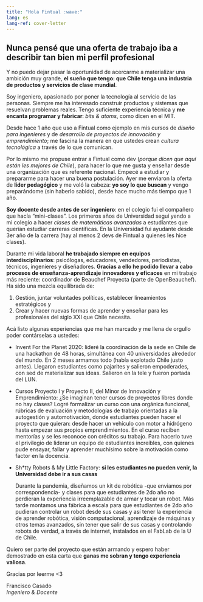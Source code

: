 ```yaml
---
title: "Hola Fintual :wave:"
lang: es
lang-ref: cover-letter
---
```

## Nunca pensé que una oferta de trabajo iba a describir tan bien mi perfil profesional
Y no puedo dejar pasar la oportunidad de acercarme a materializar una ambición muy grande, **el sueño que tengo: que Chile tenga una industria de productos y servicios de clase mundial**. 

Soy ingeniero, apasionado por poner la tecnología al servicio de las personas. Siempre me ha interesado construir productos y sistemas que resuelvan problemas reales. Tengo suficiente experiencia técnica y **me encanta programar y fabricar**: *bits & atoms*, como dicen en el MIT.

Desde hace 1 año que uso a Fintual como ejemplo en mis cursos de *diseño para ingenieres* y de *desarrollo de proyectos de innovación y emprendimiento*; me fascina la manera en que ustedes crean *cultura tecnológica* a través de lo que comunican.

Por lo mismo me propuse entrar a Fintual como dev (*porque dicen que aquí están les mejores de Chile*), para hacer lo que me gusta y enseñar desde una organización que es referente nacional. Empecé a estudiar y prepararme para hacer una buena postulación. Ayer me enviaron la oferta de **líder pedagógico** y me voló la cabeza: **yo soy lo que buscan** y vengo preparándome (sin haberlo sabido), desde hace mucho más tiempo que 1 año. 

**Soy docente desde antes de ser ingeniero**: en el colegio fui el compañero que hacía “mini-clases”. Los primeros años de Universidad seguí yendo a mi colegio a hacer *clases de matemáticas avanzadas* a estudiantes que querían estudiar carreras científicas. En la Universidad fui ayudante desde 3er año de la carrera (hay al menos 2 devs de Fintual a quienes les hice clases).

Durante mi vida laboral **he trabajado siempre en equipos interdisciplinarios**: psicólogas, educadores, vendedores, periodistas, técnicos, ingenieres y diseñadores. **Gracias a ello he podido llevar a cabo procesos de enseñanza-aprendizaje innovadores y eficaces** en mi trabajo más reciente: coordinador de Beauchef Proyecta (parte de OpenBeauchef). Ha sido una mezcla equilibrada de:

1. Gestión, juntar voluntades políticas, establecer lineamientos estratégicos y 
2. Crear y hacer nuevas formas de aprender y enseñar para les profesionales del siglo XXI que Chile necesita. 

Acá listo algunas experiencias que me han marcado y me llena de orgullo poder contárselas a ustedes:

- Invent For the Planet 2020: lideré la coordinación de la sede en Chile de una hackathon de 48 horas, simultánea con 40 universidades alrededor del mundo. En 2 meses armamos todo (había explotado Chile justo antes). Llegaron estudiantes como pajarites y salieron empoderades, con sed de materializar sus ideas. Salieron en la tele y fueron portada del LUN.

- Cursos Proyecto I y Proyecto II, del Minor de Innovación y Emprendimiento: ¿Se imaginan tener cursos de proyectos libres donde no hay clases? Logré formalizar un curso con una orgánica funcional, rúbricas de evaluación y metodologías de trabajo orientadas a la autogestión y automotivación, donde estudiantes pueden hacer el proyecto que quieran: desde hacer un vehículo con motor a hidrógeno hasta empezar sus propios emprendimientos. En el curso reciben mentorías y se les reconoce con créditos su trabajo. Para hacerlo tuve el privilegio de liderar un equipo de estudiantes increíbles, con quienes pude ensayar, fallar y aprender muchísimo sobre la motivación como factor en la docencia.

- Sh*tty Robots & My Little Factory: **si les estudiantes no pueden venir, la Universidad debe ir a sus casas**
    
    Durante la pandemia, diseñamos un kit de robótica -que enviamos por correspondencia- y clases para que estudiantes de 2do año no perdieran la experiencia irreemplazable de armar y tocar un robot. Más tarde montamos una fábrica a escala para que estudiantes de 2do año pudieran controlar un robot desde sus casas y así tener la experiencia de aprender robótica, visión computacional, aprendizaje de máquinas y otros temas avanzados, sin tener que salir de sus casas y controlando robots de verdad, a través de internet, instalados en el FabLab de la U de Chile.

Quiero ser parte del proyecto que están armando y espero haber demostrado en esta carta que **ganas me sobran y tengo experiencia valiosa**.

Gracias por leerme <3

Francisco Casado<br>*Ingeniero & Docente*
